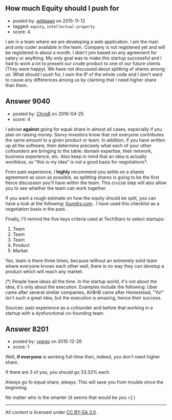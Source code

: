 ## How much Equity should I push for

- posted by: [addaaaq](https://stackexchange.com/users/4821435/addaaaq) on 2015-11-12
- tagged: `equity`, `intellectual-property`
- score: 4

I am in a team where we are developing a web application. I am the main and only coder available in the team. Company is not registered yet and will be registered in about a month. I didn't join based on any agreement for salary or anything. My only goal was to make this startup successful and I had to work a lot to present our crude product to one of our future clients (They were happy). We have not discussed about splitting of shares among us. What should I push for, I own the IP of the whole code and I don't want to cause any differences among us by claiming that I need higher share than them.


## Answer 9040

- posted by: [ChrisR](https://stackexchange.com/users/370827/chrisr) on 2016-04-25
- score: 4

<p>I advise <strong>against</strong> going for equal share in almost all cases, especially if you plan on raising money. Savvy investors know that not everyone contributes the same amount to a given product or team. In addition, if you have written up all the software, then determine precisely what each of your other cofounders are bringing to the table: domain expertise, their network, business experience, etc. Also keep in mind that an idea is actually <em>worthless</em>, so "this is my idea" is not a good basis for negotiations*.</p>

<p>From past experience, I <strong>highly</strong> recommend you settle on a shares agreement as soon as possible, as splitting shares is going to be the first fierce discussion you'll have within the team. This crucial step will also allow you to see whether the team can work together.</p>

<p>If you want a rough estimate on how the equity should be split, you can have a look at the following: <a href="http://foundrs.com/" rel="nofollow">foundrs.com</a> . I have used this checklist as a negotiation basis in the past.</p>

<p>Finally, I'll remind the five keys criteria used at TechStars to select startups:</p>

<ol>
<li>Team</li>
<li>Team</li>
<li>Team</li>
<li>Product</li>
<li>Market</li>
</ol>

<p>Yes, team is there three times, because without an extremely solid team where everyone knows each other well, there is no way they can develop a product which will reach any market.</p>

<p>(*) People have ideas all the time. In the startup world, it's not about the idea, it's only about the execution. Examples include the following: Uber came after several similar companies, AirBnB came after Homestead, "Yo!" isn't such a great idea, but the execution is amazing, hence their success.</p>

<p>Sources: past experience as a cofounder and before that working in a startup with a dysfunctional co-founding team.</p>



## Answer 8201

- posted by: [vpego](https://stackexchange.com/users/7073322/vpego) on 2015-12-26
- score: 1

Well, **if everyone** is working full-time then, indeed, you don't need higher share.

If there are 3 of you, you should go 33.33% each.

Always go fo equal share, always. This will save you from trouble since the beginning.

No matter who is the smarter (it seems that would be you =] ) 



---

All content is licensed under [CC BY-SA 3.0](https://creativecommons.org/licenses/by-sa/3.0/).
